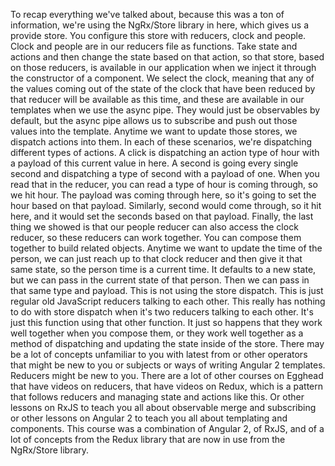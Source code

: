 To recap everything we've talked about, because this was a ton of information, we're using the NgRx/Store library in here, which gives us a provide store. You configure this store with reducers, clock and people.
Clock and people are in our reducers file as functions. Take state and actions and then change the state based on that action, so that store, based on those reducers, is available in our application when we inject it through the constructor of a component.
We select the clock, meaning that any of the values coming out of the state of the clock that have been reduced by that reducer will be available as this time, and these are available in our templates when we use the async pipe. They would just be observables by default, but the async pipe allows us to subscribe and push out those values into the template.
Anytime we want to update those stores, we dispatch actions into them. In each of these scenarios, we're dispatching different types of actions.
A click is dispatching an action type of hour with a payload of this current value in here. A second is going every single second and dispatching a type of second with a payload of one.
When you read that in the reducer, you can read a type of hour is coming through, so we hit hour. The payload was coming through here, so it's going to set the hour based on that payload. Similarly, second would come through, so it hit here, and it would set the seconds based on that payload.
Finally, the last thing we showed is that our people reducer can also access the clock reducer, so these reducers can work together. You can compose them together to build related objects.
Anytime we want to update the time of the person, we can just reach up to that clock reducer and then give it that same state, so the person time is a current time. It defaults to a new state, but we can pass in the current state of that person. Then we can pass in that same type and payload.
This is not using the store dispatch. This is just regular old JavaScript reducers talking to each other. This really has nothing to do with store dispatch when it's two reducers talking to each other. It's just this function using that other function. It just so happens that they work well together when you compose them, or they work well together as a method of dispatching and updating the state inside of the store.
There may be a lot of concepts unfamiliar to you with latest from or other operators that might be new to you or subjects or ways of writing Angular 2 templates. Reducers might be new to you. There are a lot of other courses on Egghead that have videos on reducers, that have videos on Redux, which is a pattern that follows reducers and managing state and actions like this.
Or other lessons on RxJS to teach you all about observable merge and subscribing or other lessons on Angular 2 to teach you all about templating and components.
This course was a combination of Angular 2, of RxJS, and of a lot of concepts from the Redux library that are now in use from the NgRx/Store library.